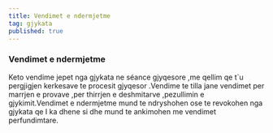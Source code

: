 ```yaml
---
title: Vendimet e ndermjetme
tag: gjykata
published: true
---
```


### Vendimet e ndermjetme

Keto vendime jepet nga gjykata ne séance gjyqesore ,me qellim qe t`u pergjigjen kerkesave te procesit gjyqesor .Vendime te tilla jane vendimet per marrjen e provave ,per thirrjen e deshmitarve ,pezullimin e gjykimit.Vendimet e ndermjetme mund te ndryshohen ose te revokohen nga gjykata qe I ka dhene si dhe mund te ankimohen me vendimet perfundimtare.